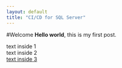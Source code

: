 ```yaml
---
layout: default
title: "CI/CD for SQL Server"
---
```


#Welcome
**Hello world**, this is my first post.

<div class="download-bar">
  text inside 1
</div>


<div class="download-bar">
  <div class="inner">
      text inside 2
  </div>
</div>

<div class="download-bar">
  <div class="inner">
    <a href="#" class="code"> 
      text inside 3
    </a>
  </div>
</div>
